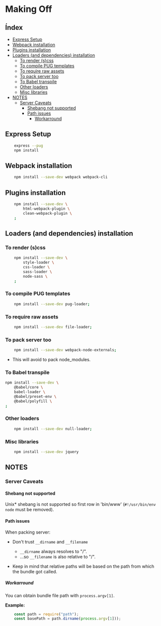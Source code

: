 
Making Off
==========

Índex
-----

<!-- vim-markdown-toc GitLab -->

* [Express Setup](#express-setup)
* [Webpack installation](#webpack-installation)
* [Plugins installation](#plugins-installation)
* [Loaders (and dependencies) installation](#loaders-and-dependencies-installation)
    * [To render (s)css](#to-render-scss)
    * [To compile PUG templates](#to-compile-pug-templates)
    * [To require raw assets](#to-require-raw-assets)
    * [To pack server too](#to-pack-server-too)
    * [To Babel transpile](#to-babel-transpile)
    * [Other loaders](#other-loaders)
    * [Misc libraries](#misc-libraries)
* [NOTES](#notes)
    * [Server Caveats](#server-caveats)
        * [Shebang not supported](#shebang-not-supported)
        * [Path issues](#path-issues)
            * [Workarround](#workarround)

<!-- vim-markdown-toc -->


Express Setup
-------------

```sh
    express --pug
    npm install
```


Webpack installation
--------------------

```sh
    npm install --save-dev webpack webpack-cli
```


Plugins installation
--------------------

```sh
    npm install --save-dev \
        html-webpack-plugin \
        clean-webpack-plugin \
    ;
```


Loaders (and dependencies) installation
---------------------------------------


### To render (s)css

```sh
    npm install --save-dev \
        style-loader \
        css-loader \
        sass-loader \
        node-sass \
    ;
```


### To compile PUG templates

```sh
    npm install --save-dev pug-loader;
```


### To require raw assets

```sh
    npm install --save-dev file-loader;
```


### To pack server too

```sh
    npm install --save-dev webpack-node-externals;
```

  * This will avoid to pack node_modules.


### To Babel transpile

```sh
npm install --save-dev \
    @babel/core \
    babel-loader \
    @babel/preset-env \
    @babel/polyfill \
;
```

### Other loaders

```sh
    npm install --save-dev null-loader;
```


### Misc libraries

```sh
    npm install --save-dev jquery
```


NOTES
-----

### Server Caveats

#### Shebang not supported

Unix* shebang is not supported so first row in 'bin/www'
(``#!/usr/bin/env node`` must be removed).


#### Path issues

When packing server:

  * Don't trust ``__dirname`` and ``__filename``
    - ``__dirname`` always resolves to "/".
    - ...so ``__filename`` is also relative to "/".

  * Keep in mind that relative paths will be based on the path from which the
    bundle got called.


##### Workarround

You can obtain bundle file path with ``process.argv[1]``.

**Example:**

```javascript
    const path = require("path");
    const basePath = path.dirname(process.argv[1]));
```

